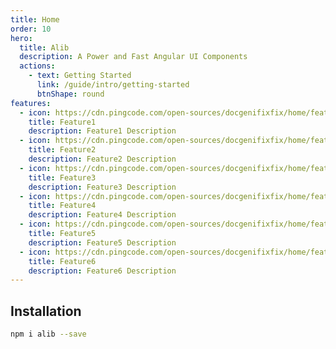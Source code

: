```yaml
---
title: Home
order: 10
hero:
  title: Alib
  description: A Power and Fast Angular UI Components
  actions:
    - text: Getting Started
      link: /guide/intro/getting-started
      btnShape: round
features:
  - icon: https://cdn.pingcode.com/open-sources/docgenifixfix/home/feature1.png
    title: Feature1
    description: Feature1 Description 
  - icon: https://cdn.pingcode.com/open-sources/docgenifixfix/home/feature2.png
    title: Feature2
    description: Feature2 Description 
  - icon: https://cdn.pingcode.com/open-sources/docgenifixfix/home/feature3.png
    title: Feature3 
    description: Feature3 Description 
  - icon: https://cdn.pingcode.com/open-sources/docgenifixfix/home/feature4.png
    title: Feature4
    description: Feature4 Description 
  - icon: https://cdn.pingcode.com/open-sources/docgenifixfix/home/feature5.png
    title: Feature5
    description: Feature5 Description 
  - icon: https://cdn.pingcode.com/open-sources/docgenifixfix/home/feature6.png
    title: Feature6
    description: Feature6 Description 
---
```


## Installation

```bash
npm i alib --save
```
